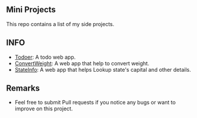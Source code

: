 ## Mini Projects 

This repo contains a list of my side projects.

## INFO
-   [Todoer](https://to-doer.netlify.app/): A todo web app.
-   [ConvertWeight](https://convertweight.netlify.app/): A web app that help to convert weight.
-   [StateInfo](https://stateinfo.netlify.app/): A web app that helps Lookup state's capital and other details.

## Remarks
- Feel free to submit Pull requests if you notice any bugs or want to improve on this project.